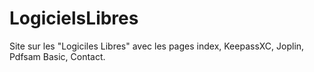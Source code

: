 # LogicielsLibres
Site sur les  "Logiciles Libres" avec les pages index, KeepassXC, Joplin, Pdfsam Basic, Contact.
